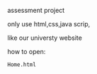 assessment project

only use html,css,java scrip,

like our universty website

how to open:

	Home.html 